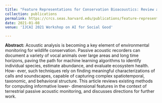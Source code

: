 ```yaml
---
title: "Feature Representations for Conservation Bioacoustics: Review and Discussion"
collection: publications
permalink: https://crcs.seas.harvard.edu/publications/feature-representations-conservation-bioacoustics-review-and-discussion
date: 2021-01-08
venue: 'IJCAI 2021 Workshop on AI for Social Good'

---
```


**Abstract:** Acoustic analysis is becoming a key element of environmental monitoring for wildlife conservation. Passive acoustic recorders can document a variety of vocal animals over large areas and long time horizons, paving the path for machine learning algorithms to identify individual species, estimate abundance, and evaluate ecosystem health. How- ever, such techniques rely on finding meaningful characterizations of calls and soundscapes, capable of capturing complex spatiotemporal, taxonomic, and behavioral structure. This article reviews existing methods for computing informative lower- dimensional features in the context of terrestrial passive acoustic monitoring, and discusses directions for further work.
